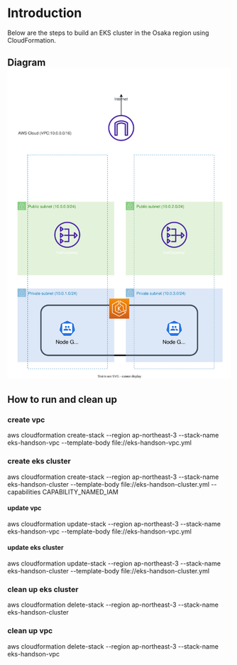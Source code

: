 # Introduction

Below are the steps to build an EKS cluster in the Osaka region using CloudFormation.

## Diagram![img](./diagram/eks-handson-cfn.svg)

## How to run and clean up

### create vpc

aws cloudformation create-stack --region ap-northeast-3 --stack-name eks-handson-vpc --template-body file://eks-handson-vpc.yml

### create eks cluster

aws cloudformation create-stack --region ap-northeast-3 --stack-name eks-handson-cluster --template-body file://eks-handson-cluster.yml --capabilities CAPABILITY_NAMED_IAM

#### update vpc

aws cloudformation update-stack --region ap-northeast-3 --stack-name eks-handson-vpc --template-body file://eks-handson-vpc.yml

#### update eks cluster

aws cloudformation update-stack --region ap-northeast-3 --stack-name eks-handson-cluster --template-body file://eks-handson-cluster.yml

### clean up eks cluster

aws cloudformation delete-stack --region ap-northeast-3 --stack-name eks-handson-cluster

### clean up vpc

aws cloudformation delete-stack --region ap-northeast-3 --stack-name eks-handson-vpc
